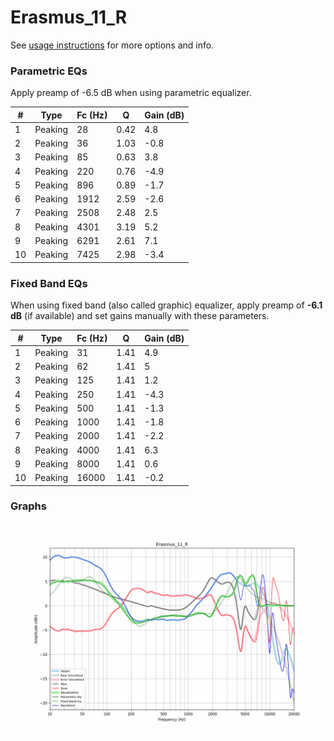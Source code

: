 # Erasmus_11_R
See [usage instructions](https://github.com/jaakkopasanen/AutoEq#usage) for more options and info.

### Parametric EQs
Apply preamp of -6.5 dB when using parametric equalizer.

|   # | Type    |   Fc (Hz) |    Q |   Gain (dB) |
|-----|---------|-----------|------|-------------|
|   1 | Peaking |        28 | 0.42 |         4.8 |
|   2 | Peaking |        36 | 1.03 |        -0.8 |
|   3 | Peaking |        85 | 0.63 |         3.8 |
|   4 | Peaking |       220 | 0.76 |        -4.9 |
|   5 | Peaking |       896 | 0.89 |        -1.7 |
|   6 | Peaking |      1912 | 2.59 |        -2.6 |
|   7 | Peaking |      2508 | 2.48 |         2.5 |
|   8 | Peaking |      4301 | 3.19 |         5.2 |
|   9 | Peaking |      6291 | 2.61 |         7.1 |
|  10 | Peaking |      7425 | 2.98 |        -3.4 |

### Fixed Band EQs
When using fixed band (also called graphic) equalizer, apply preamp of **-6.1 dB** (if available) and set gains manually with these parameters.

|   # | Type    |   Fc (Hz) |    Q |   Gain (dB) |
|-----|---------|-----------|------|-------------|
|   1 | Peaking |        31 | 1.41 |         4.9 |
|   2 | Peaking |        62 | 1.41 |         5   |
|   3 | Peaking |       125 | 1.41 |         1.2 |
|   4 | Peaking |       250 | 1.41 |        -4.3 |
|   5 | Peaking |       500 | 1.41 |        -1.3 |
|   6 | Peaking |      1000 | 1.41 |        -1.8 |
|   7 | Peaking |      2000 | 1.41 |        -2.2 |
|   8 | Peaking |      4000 | 1.41 |         6.3 |
|   9 | Peaking |      8000 | 1.41 |         0.6 |
|  10 | Peaking |     16000 | 1.41 |        -0.2 |

### Graphs
![](./Erasmus_11_R.png)
